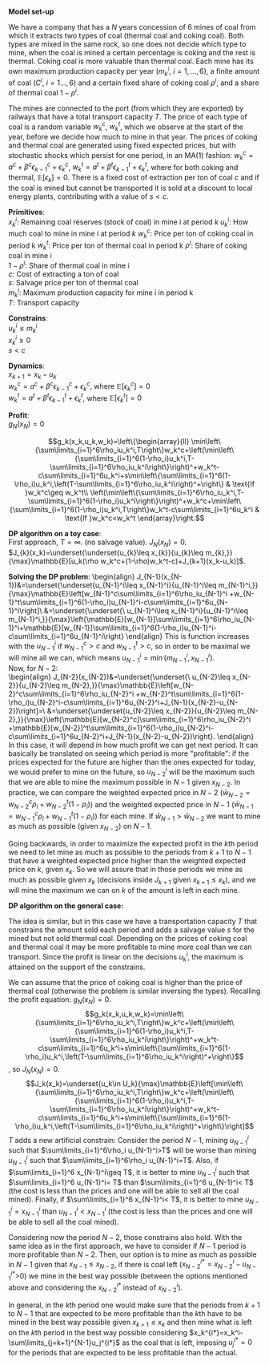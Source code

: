 
**Model set-up**

We have a company that has a $N$ years concession of 6 mines of coal from which it extracts two types of coal (thermal coal and coking coal). Both types are mixed in the same rock, so one does not decide which type to mine, when the coal is mined a certain percentage is coking and the rest is thermal. Coking coal is more valuable than thermal coal. Each mine has its own maximum production capacity per year ($m_k^i$, $i=1,\dots,6$), a finite amount of coal ($C^i$, $i=1\dots,6$) and a certain fixed share of coking coal $\rho^i$, and a share of thermal coal $1 - \rho^i$.

The mines are connected to the port (from which they are exported) by railways that have a total transport capacity $T$. The price of each type of coal is a random variable $w_k^c$, $w_k^t$, which we observe at the start of the year, before we decide how much to mine in that year. The prices of coking and thermal coal are generated using fixed expected prices, but with stochastic shocks which persist for one period, in an MA(1) fashion: $w_k^c=a^c + \beta^c\epsilon_{k-1}^c + \epsilon_k^c$, $w_k^t=a^t + \beta^t\epsilon_{k-1}^t + \epsilon_k^t$, where for both coking and thermal, $\mathbb{E}[\epsilon_k] = 0$. There is a fixed cost of extraction per ton of coal $c$ and if the coal is mined but cannot be transported it is sold at a discount to local energy plants, contributing with a value of $s<c$.

**Primitives**:  
$x_k^i$: Remaining coal reserves (stock of coal) in mine i at period $k$ 
$u_k^i$: How much coal to mine in mine i at period $k$
$w_k^c$: Price per ton of coking coal in period k
$w_k^t$: Price per ton of thermal coal in period k
$\rho^i$: Share of coking coal in mine i  
$1 - \rho^i$: Share of thermal coal in mine i  
$c$: Cost of extracting a ton of coal  
$s$: Salvage price per ton of thermal coal  
$m_k^i$: Maximum production capacity for mine i in period k  
$T$: Transport capacity  

**Constrains**:  
$u_k^i\leq m_k^i$  
$x_k^i\geq 0$  
$s < c$  

**Dynamics**:  
$x_{k+1}=x_k-u_k$  
$w_k^c=a^c + \beta^c\epsilon_{k-1}^c + \epsilon_k^c$, where $\mathbb{E}[\epsilon_k^c] = 0$  
$w_k^t=a^t + \beta^t\epsilon_{k-1}^t + \epsilon_k^t$, where $\mathbb{E}[\epsilon_k^t] = 0$  

**Profit**:  
$g_N(x_N)=0$  

$$g_k(x_k,u_k,w_k)=\left\{\begin{array}{ll}
\min\left\{\sum\limits_{i=1}^6\rho_iu_k^i,T\right\}w_k^c+\left(\min\left\{\sum\limits_{i=1}^6(1-\rho_i)u_k^i,T-\sum\limits_{i=1}^6\rho_iu_k^i\right\}\right)^+w_k^t-c\sum\limits_{i=1}^6u_k^i+s\min\left\{\sum\limits_{i=1}^6(1-\rho_i)u_k^i,\left(T-\sum\limits_{i=1}^6\rho_iu_k^i\right)^+\right\} & \text{If }w_k^c\geq w_k^t\\
\left(\min\left\{\sum\limits_{i=1}^6\rho_iu_k^i,T-\sum\limits_{i=1}^6(1-\rho_i)u_k^i\right\}\right)^+w_k^c+\min\left\{\sum\limits_{i=1}^6(1-\rho_i)u_k^i,T\right\}w_k^t-c\sum\limits_{i=1}^6u_k^i & \text{If }w_k^c<w_k^t
\end{array}\right.$$

**DP algorithm on a toy case**:  
First approach, $T=\infty$. (no salvage value).
$J_N(x_N)=0$.  
$J_{k}(x_k)=\underset{\underset{u_{k}\leq x_{k}}{u_{k}\leq m_{k},}}{\max}\mathbb{E}[u_k(\rho w_k^c+(1-\rho)w_k^t-c)+J_{k+1}(x_k-u_k)]$.  

**Solving the DP problem**:
\begin{align}
	J_{N-1}(x_{N-1})&=\underset{\underset{u_{N-1}^i\leq x_{N-1}^i}{u_{N-1}^i\leq m_{N-1}^i,}}{\max}\mathbb{E}\left[w_{N-1}^c\sum\limits_{i=1}^6\rho_iu_{N-1}^i +w_{N-1}^t\sum\limits_{i=1}^6(1-\rho_i)u_{N-1}^i-c\sum\limits_{i=1}^6u_{N-1}^i\right]\\
	&=\underset{\underset{\ u_{N-1}^i\leq x_{N-1}^i}{u_{N-1}^i\leq m_{N-1}^i,}}{\max}\left\{\mathbb{E}[w_{N-1}]\sum\limits_{i=1}^6\rho_iu_{N-1}^i+\mathbb{E}[w_{N-1}]\sum\limits_{i=1}^6(1-\rho_i)u_{N-1}^i-c\sum\limits_{i=1}^6u_{N-1}^i\right\}
\end{align}
This is function increases with the $u_{N-1}^i$ if $w_{N-1}^c>c$ and $w_{N-1}^t>c$, so in order to be maximal we will mine all we can, which means $u_{N-1}^i=\min\{m_{N-1}^i,x_{N-1}^i\}$.  
Now, for $N-2$:  
\begin{align}
	J_{N-2}(x_{N-2})&=\underset{\underset{\ u_{N-2}\leq x_{N-2}}{u_{N-2}\leq m_{N-2},}}{\max}\mathbb{E}\left[w_{N-2}^c\sum\limits_{i=1}^6\rho_iu_{N-2}^i +w_{N-2}^t\sum\limits_{i=1}^6(1-\rho_i)u_{N-2}^i-c\sum\limits_{i=1}^6u_{N-2}^i+J_{N-1}(x_{N-2}-u_{N-2})\right]=\\
	&=\underset{\underset{u_{N-2}\leq x_{N-2}}{u_{N-2}\leq m_{N-2},}}{\max}\left\{\mathbb{E}[w_{N-2}^c]\sum\limits_{i=1}^6\rho_iu_{N-2}^i +\mathbb{E}[w_{N-2}]^t\sum\limits_{i=1}^6(1-\rho_i)u_{N-2}^i-c\sum\limits_{i=1}^6u_{N-2}^i+J_{N-1}(x_{N-2}-u_{N-2})\right\}.
\end{align}
In this case, it will depend in how much profit we can get next period. It can basically be translated on seeing which period is more "profitable": if the prices expected for the future are higher than the ones expected for today, we would prefer to mine on the future, so $u_{N-2}^i$ will be the maximum such that we are able to mine the maximum possible in $N-1$ given $x_{N-2}$. In practice, we can compare the weighted expected price in $N-2$ ($\bar{w}_{N-2}=w_{N-2}^c\rho_i+w_{N-2}^t(1-\rho_i)$) and the weighted expected price in $N-1$ ($\bar{w}_{N-1}=w_{N-1}^c\rho_i+w_{N-1}^t(1-\rho_i)$) for each mine. If $\bar{w}_{N-1}>\bar{w}_{N-2}$ we want to mine as much as possible (given $x_{N-2}$) on $N-1$. 

Going backwards, in order to maximize the expected profit in the $k$th period we need to let mine as much as possible to the periods from $k+1$ to $N-1$ that have a weighted expected price higher than the weighted expected price on $k$, given $x_k$. So we will assure that in those periods we mine as much as possible given $x_k$ (decisions inside $J_{k+1}$ given $x_{k+1}\leq x_k$), and we will mine the maximum we can on $k$ of the amount is left in each mine.

**DP algorithm on the general case:**

The idea is similar, but in this case we have a transportation capacity $T$ that constrains the amount sold each period and adds a salvage value $s$ for the mined but not sold thermal coal. Depending on the prices of coking coal and thermal coal it may be more profitable to mine more coal than we can transport. Since the profit is linear on the decisions $u_k^i$, the maximum is attained on the support of the constrains. 

We can assume that the price of coking coal is higher than the price of thermal coal (otherwise the problem is similar inversing the types). Recalling the profit equation:
$g_N(x_N)=0.$
$$g_k(x_k,u_k,w_k)=\min\left\{\sum\limits_{i=1}^6\rho_iu_k^i,T\right\}w_k^c+\left(\min\left\{\sum\limits_{i=1}^6(1-\rho_i)u_k^i,T-\sum\limits_{i=1}^6\rho_iu_k^i\right\}\right)^+w_k^t-c\sum\limits_{i=1}^6u_k^i+s\min\left\{\sum\limits_{i=1}^6(1-\rho_i)u_k^i,\left(T-\sum\limits_{i=1}^6\rho_iu_k^i\right)^+\right\}$$,
so
$J_N(x_N)=0.$
$$J_k(x_k)=\underset{u_k\in U_k}{\max}\mathbb{E}\left[\min\left\{\sum\limits_{i=1}^6\rho_iu_k^i,T\right\}w_k^c+\left(\min\left\{\sum\limits_{i=1}^6(1-\rho_i)u_k^i,T-\sum\limits_{i=1}^6\rho_iu_k^i\right\}\right)^+w_k^t-c\sum\limits_{i=1}^6u_k^i+s\min\left\{\sum\limits_{i=1}^6(1-\rho_i)u_k^i,\left(T-\sum\limits_{i=1}^6\rho_iu_k^i\right)^+\right\}\right]$$
$T$ adds a new artificial constrain: 
Consider the period $N-1$, mining $u_{N-1}^i$ such that $\sum\limits_{i=1}^6\rho_i u_{N-1}^i>T$ will be worse than mining $u_{N-1}^i$ such that $\sum\limits_{i=1}^6\rho_i u_{N-1}^i=T$. Also, if $\sum\limits_{i=1}^6 x_{N-1}^i\geq T$, it is better to mine $u_{N-1}^i$ such that $\sum\limits_{i=1}^6 u_{N-1}^i= T$ than $\sum\limits_{i=1}^6 u_{N-1}^i< T$ (the cost is less than the prices and one will be able to sell all the coal mined). Finally, if $\sum\limits_{i=1}^6 x_{N-1}^i< T$, it is better to mine $u_{N-1}^i=x_{N-1}^i$ than $u_{N-1}^i<x_{N-1}^i$ (the cost is less than the prices and one will be able to sell all the coal mined).

Considering now the period $N-2$, those constrains also hold. With the same idea as in the first approach, we have to consider if $N-1$ period is more profitable than $N-2$. Then, our option is to mine as much as possible in $N-1$ given that $x_{N-1}\leq x_{N-2}$, if there is coal left ($x_{N-2}^{i*}=x_{N-2}^i-u_{N-1}^{i*}$>0) we mine in the best way possible (between the options mentioned above and considering the $x_{N-2}^{i*}$ instead of $x_{N-2}^i$).

In general, in the $k$th period one would make sure that the periods from $k+1$ to $N-1$ that are expected to be more profitable than the $k$th have to be mined in the best way possible given $x_{k+1}\leq x_k$ and then mine what is left on the $k$th period in the best way possible considering $x_k^{i*}=x_k^i-\sum\limits_{j=k+1}^{N-1}u_j^{i*}$ as the coal that is left, imposing $u_j^{i*}=0$ for the periods that are expected to be less profitable than the actual.

